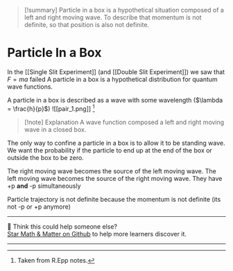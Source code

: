 
>[!summary] 
Particle in a box is a hypothetical situation composed of a left and right moving wave. To describe that momentum is not definite, so that position is also not definite.

# Particle In a Box
In the [[Single Slit Experiment]] (and [[Double Slit Experiment]]) we saw that $F = ma$ failed 
A particle in a box is a hypothetical distribution for quantum wave functions.

A particle in a box is described as a wave with some wavelength ($\lambda = \frac{h}{p}$) 
![[pair_1.png]]
[^1]
>[!note] Explanation 
A wave function composed a left and right moving wave in a closed box.

The only way to confine a particle in a box is to allow it to be standing wave. We want the probability if the particle to end up at the end of the box or outside the box to be zero.

The right moving wave becomes the source of the left moving wave. The left moving wave becomes the source of the right moving wave. They have +p **and** -p simultaneously 

Particle trajectory is not definite because the momentum is not definite (its not -p or +p anymore)

[^1]: Taken from R.Epp notes.

---

🧪 Think this could help someone else?  
[Star Math & Matter on Github](https://github.com/rajeevphysics/Obsidan-MathMatter) to help more learners discover it.

---

